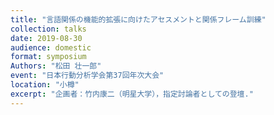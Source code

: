 ```yaml
---
title: "言語関係の機能的拡張に向けたアセスメントと関係フレーム訓練"
collection: talks
date: 2019-08-30
audience: domestic
format: symposium
Authors: "松田 壮一郎"
event: "日本行動分析学会第37回年次大会"
location: "小樽"
excerpt: "企画者：竹内康二（明星大学），指定討論者としての登壇."
---
```

